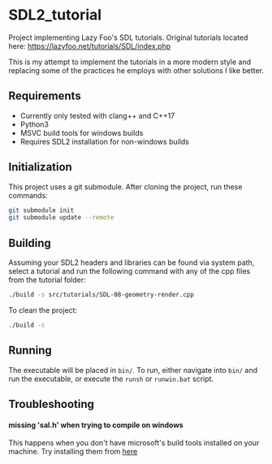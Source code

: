 # SDL2_tutorial
Project implementing Lazy Foo's SDL tutorials. Original tutorials located here: https://lazyfoo.net/tutorials/SDL/index.php

This is my attempt to implement the tutorials in a more modern style and replacing some of the practices he employs with other solutions I like better.


## Requirements

- Currently only tested with clang++ and C++17
- Python3
- MSVC build tools for windows builds
- Requires SDL2 installation for non-windows builds

## Initialization

This project uses a git submodule. After cloning the project, run these commands:

```bash
git submodule init
git submodule update --remote
```

## Building

Assuming your SDL2 headers and libraries can be found via system path, select a tutorial and run the following command with any of the cpp files from the tutorial folder:

```bash
./build -s src/tutorials/SDL-08-geometry-render.cpp
```

To clean the project:

```bash
./build -c
```

## Running

The executable will be placed in `bin/`. To run, either navigate into `bin/` and run the executable, or execute the `runsh` or `runwin.bat` script.

## Troubleshooting

#### missing 'sal.h' when trying to compile on windows
This happens when you don't have microsoft's build tools installed on your machine. Try installing them from [here](https://visualstudio.microsoft.com/downloads/#build-tools-for-visual-studio-2019)
